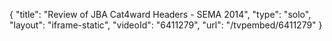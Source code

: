 {
    "title": "Review of JBA Cat4ward Headers - SEMA 2014",
    "type": "solo",
    "layout": "iframe-static",
    "videoId": "6411279",
    "url": "\/tvpembed\/6411279"
}